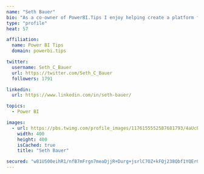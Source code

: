 ```yaml
---
name: "Seth Bauer"
bio: "As a co-owner of PowerBI.Tips I enjoy helping create a platform for new and advanced users alike to learn and expand their skills and get the most out of Power BI."
type: "profile"
heat: 57

affiliation:
  name: Power BI Tips
  domain: powerbi.tips

twitter:
  username: Seth_C_Bauer
  url: https://twitter.com/Seth_C_Bauer
  followers: 1791

linkedin:
  url: https://www.linkedin.com/in/seth-bauer/

topics:
  - Power BI

images:
  - url: https://pbs.twimg.com/profile_images/1176155552587681793/4aUcPKoe_400x400.jpg
    width: 400
    height: 400
    isCached: true
    title: "Seth Bauer"

secured: "w81US00eihR1/nfB7mFrgn7meaDjjR+Durg+jsrlC7OZ+kFQj238Qbf1YQErGC7PAYsWXK9gGIbaIsIhHmW2EiS9cwf+5zTnwhP5AJ0j5eNs1cJFJkAi6qFkPfHImdnIKrPQwehBsUdcfwhqI7bZfPcBCP6ohMbCh8sGcVncueiC+z8Qb9oafAc5oLxC0CMnTzGzTcMRvT31MNiPybxqzCUDiFoZUG12Hk/w+uBSBxCHyWDuE+/12dDGV8DNlpNAA8lhBw6EJz5f7strcH+osqksO7zJWLBN7fijQcxtlXZ1E9XLGqU7HNT2AIbV0gUQSNcnpbN1379RsBfuWf4FVVpx90Vkbov4EMYBGNMEgG1+1QQkg4RUkRjC5KhPlBecGMZUJhmv1cAXuNGnGZ4+TEBZMiPNRYdmaJthjP8d73Y=;h9JZI6xGNcDX2+8xW/vmpg=="
---
```


